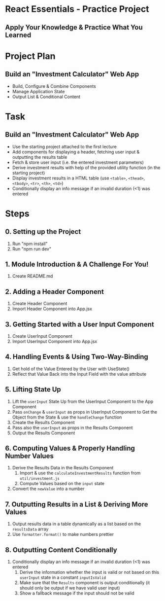 # React Essentials - Practice Project

## Apply Your Knowledge & Practice What You Learned

# Project Plan

## Build an "Investment Calculator" Web App

- Build, Configure & Combine Components
- Manage Application State
- Output List & Conditional Content

# Task

## Build an "Investment Calculator" Web App

- Use the starting project attached to the first lecture
- Add components for displaying a header, fetching user input & outputting the results table
- Fetch & store user input (i.e. the entered investment parameters)
- Derive investment results with help of the provided utility function (in the starting project)
- Display investment results in a HTML table (use `<table>`, `<thead>`, `<tbody>`, `<tr>`, `<th>`, `<td>`)
- Conditionally display an info message if an invalid duration (<1) was entered

# Steps

## 0. Setting up the Project

1.  Run "npm install"
2.  Run "npm run dev"

## 1. Module Introduction & A Challenge For You!

1. Create README.md

## 2. Adding a Header Component

1. Create Header Component
2. Import Header Component into App.jsx

## 3. Getting Started with a User Input Component

1. Create UserInput Component
2. Import UserInput Component into App.jsx

## 4. Handling Events & Using Two-Way-Binding

1. Get hold of the Value Entered by the User with UseState()
2. Reflect that Value Back into the Input Field with the value attribute

## 5. Lifting State Up

1. Lift the `userInput` State Up from the UserInput Component to the App Component
2. Pass `onChange` & `userInput` as props in UserInput Component to Get the Object from the State & use the `handleChange` function
3. Create the Results Component
4. Pass also the `userInput` as props in the Results Component
5. Output the Results Component

## 6. Computing Values & Properly Handling Number Values

1. Derive the Results Data in the Results Component
   1. Import & use the `calculateInvestmentResults` function from `util/investment.js`
   2. Compute Values based on the `input` state
2. Convert the `newValue` into a number

## 7. Outputting Results in a List & Deriving More Values

1. Output results data in a table dynamically as a list based on the `resultsData` array
2. Use `formatter.format()` to make numbers prettier

## 8. Outputting Content Conditionally

1. Conditionally display an info message if an invalid duration (<1) was entered
   1. Derive the information whether the input is valid or not based on this `userInput` state in a constant `inputIsValid`
   2. Make sure that the `Results` component is output conditionally (it should only be output if we have valid user input)
   3. Show a fallback message if the input should not be valid
